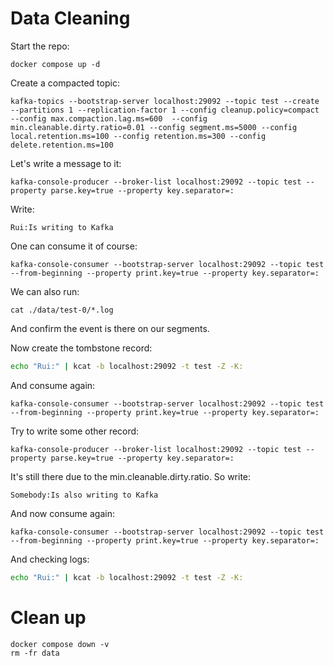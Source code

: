 # Data Cleaning 

Start the repo:

```shell
docker compose up -d
```

Create a compacted topic:

```shell
kafka-topics --bootstrap-server localhost:29092 --topic test --create --partitions 1 --replication-factor 1 --config cleanup.policy=compact --config max.compaction.lag.ms=600  --config min.cleanable.dirty.ratio=0.01 --config segment.ms=5000 --config local.retention.ms=100 --config retention.ms=300 --config delete.retention.ms=100  
```

Let's write a message to it:

```shell
kafka-console-producer --broker-list localhost:29092 --topic test --property parse.key=true --property key.separator=:
```

Write:

```
Rui:Is writing to Kafka
```

One can consume it of course:

```shell
kafka-console-consumer --bootstrap-server localhost:29092 --topic test --from-beginning --property print.key=true --property key.separator=:
```

We can also run:

```shell
cat ./data/test-0/*.log
```

And confirm the event is there on our segments.

Now create the tombstone record:

```bash
echo "Rui:" | kcat -b localhost:29092 -t test -Z -K:
```

And consume again:

```shell
kafka-console-consumer --bootstrap-server localhost:29092 --topic test --from-beginning --property print.key=true --property key.separator=:
```

Try to write some other record:

```shell
kafka-console-producer --broker-list localhost:29092 --topic test --property parse.key=true --property key.separator=:
```

It's still there due to the min.cleanable.dirty.ratio. So write:

```
Somebody:Is also writing to Kafka
```

And now consume again:

```shell
kafka-console-consumer --bootstrap-server localhost:29092 --topic test --from-beginning --property print.key=true --property key.separator=:
```

And checking logs:

```bash
echo "Rui:" | kcat -b localhost:29092 -t test -Z -K:
```

# Clean up

```shell
docker compose down -v
rm -fr data
```